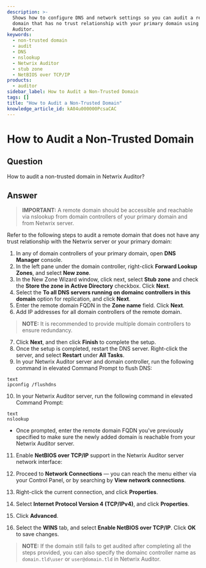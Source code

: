```yaml
---
description: >-
  Shows how to configure DNS and network settings so you can audit a remote
  domain that has no trust relationship with your primary domain using Netwrix
  Auditor.
keywords:
  - non-trusted domain
  - audit
  - DNS
  - nslookup
  - Netwrix Auditor
  - stub zone
  - NetBIOS over TCP/IP
products:
  - auditor
sidebar_label: How to Audit a Non-Trusted Domain
tags: []
title: "How to Audit a Non-Trusted Domain"
knowledge_article_id: kA04u000000PcsaCAC
---
```


# How to Audit a Non-Trusted Domain

## Question

How to audit a non-trusted domain in Netwrix Auditor?

## Answer

> **IMPORTANT:** A remote domain should be accessible and reachable via nslookup from domain controllers of your primary domain and from Netwrix server.

Refer to the following steps to audit a remote domain that does not have any trust relationship with the Netwrix server or your primary domain:

1. In any of domain controllers of your primary domain, open **DNS Manager** console.
2. In the left pane under the domain controller, right-click **Forward Lookup Zones**, and select **New zone**.
3. In the New Zone Wizard window, click next, select **Stub zone** and check the **Store the zone in Active Directory** checkbox. Click **Next**.
4. Select the **To all DNS servers running on domainc controllers in this domain** option for replication, and click **Next**.
5. Enter the remote domain FQDN in the **Zone name** field. Click **Next**.
6. Add IP addresses for all domain controllers of the remote domain.

> **NOTE:** It is recommended to provide multiple domain controllers to ensure redundancy.

7. Click **Next**, and then click **Finish** to complete the setup.
8. Once the setup is completed, restart the DNS server. Right-click the server, and select **Restart** under **All Tasks**.
9. In your Netwrix Auditor server and domain controller, run the following command in elevated Command Prompt to flush DNS:
```
text
ipconfig /flushdns
```
10. In your Netwrix Auditor server, run the following command in elevated Command Prompt:
```
text
nslookup
```
   - Once prompted, enter the remote domain FQDN you've previously specified to make sure the newly added domain is reachable from your Netwrix Auditor server.
11. Enable **NetBIOS over TCP/IP** support in the Netwrix Auditor server network interface:

   1. Proceed to **Network Connections** — you can reach the menu either via your Control Panel, or by searching by **View network connections**.
   2. Right-click the current connection, and click **Properties**.
   3. Select **Internet Protocol Version 4 (TCP/IPv4)**, and click **Properties**.
   4. Click **Advanced**.
   5. Select the **WINS** tab, and select **Enable NetBIOS over TCP/IP**. Click **OK** to save changes.

> **NOTE:** If the domain still fails to get audited after completing all the steps provided, you can also specify the domainc controller name as `domain.tld\user` or `user@domain.tld` in Netwrix Auditor.
